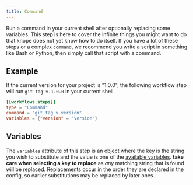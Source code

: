```yaml
---
title: Command
---
```


Run a command in your current shell after optionally replacing some variables. This step is here to cover the infinite things you might want to do that knope does not yet know how to do itself. If you have a lot of these steps or a complex `command`, we recommend you write a script in something like Bash or Python, then simply call that script with a command.

## Example

If the current version for your project is "1.0.0", the following workflow step will run `git tag v.1.0.0` in your current shell.

```toml
[[workflows.steps]]
type = "Command"
command = "git tag v.version"
variables = {"version" = "Version"}
```

## Variables

The `variables` attribute of this step is an object where the key is the string you wish to substitute and the value is one of the [available variables](../variables.md). **take care when selecting a key to replace** as _any_ matching string that is found will be replaced. Replacements occur in the order they are declared in the config, so earlier substitutions may be replaced by later ones.

[bumpversion]: ./bump-version
[switchbranches]: ./switch-branches
[`selectjiraissue`]: ./select-jira-issue
[`selectgithubissue`]: ./select-gitHub-issue
[`selectissuefrombranch`]: ./select-issue-from-branch
